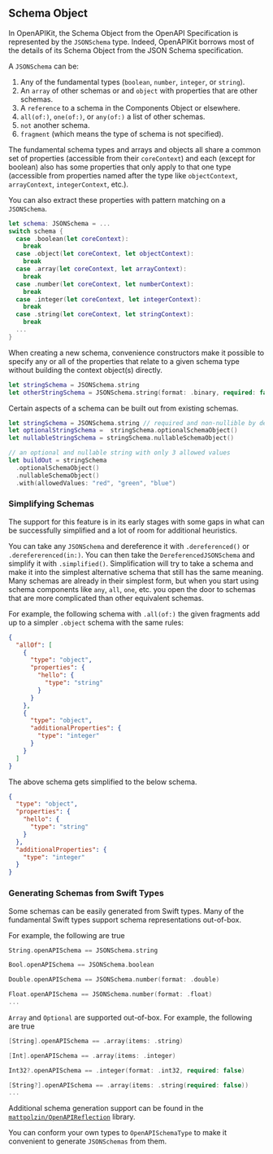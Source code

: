 
## Schema Object
In OpenAPIKit, the Schema Object from the OpenAPI Specification is represented by the `JSONSchema` type. Indeed, OpenAPIKit borrows most of the details of its Schema Object from the JSON Schema specification.

A `JSONSchema` can be:
1. Any of the fundamental types (`boolean`, `number`, `integer`, or `string`).
2. An `array` of other schemas or and `object` with properties that are other schemas.
3. A `reference` to a schema in the Components Object or elsewhere.
4. `all(of:)`, `one(of:)`, or `any(of:)` a list of other schemas.
5. `not` another schema.
6. `fragment` (which means the type of schema is not specified).

The fundamental schema types and arrays and objects all share a common set of properties (accessible from their `coreContext`) and each (except for boolean) also has some properties that only apply to that one type (accessible from properties named after the type like `objectContext`, `arrayContext`, `integerContext`, etc.).

You can also extract these properties with pattern matching on a `JSONSchema`.

```swift
let schema: JSONSchema = ...
switch schema {
  case .boolean(let coreContext):
    break
  case .object(let coreContext, let objectContext):
    break
  case .array(let coreContext, let arrayContext):
    break
  case .number(let coreContext, let numberContext):
    break
  case .integer(let coreContext, let integerContext):
    break
  case .string(let coreContext, let stringContext):
    break
  ...
}
```

When creating a new schema, convenience constructors make it possible to specify any or all of the properties that relate to a given schema type without building the context object(s) directly.

```swift
let stringSchema = JSONSchema.string
let otherStringSchema = JSONSchema.string(format: .binary, required: false, title: "test", maxLength: 10) //... and many more properties
```

Certain aspects of a schema can be built out from existing schemas.

```swift
let stringSchema = JSONSchema.string // required and non-nullible by default
let optionalStringSchema =  stringSchema.optionalSchemaObject()
let nullableStringSchema = stringSchema.nullableSchemaObject()

// an optional and nullable string with only 3 allowed values
let buildOut = stringSchema
  .optionalSchemaObject()
  .nullableSchemaObject()
  .with(allowedValues: "red", "green", "blue")
```

### Simplifying Schemas
The support for this feature is in its early stages with some gaps in what can be successfully simplified and a lot of room for additional heuristics.

You can take any `JSONSchema` and dereference it with `.dereferenced()` or `.derefererenced(in:)`. You can then take the `DereferencedJSONSchema` and simplify it with `.simplified()`. Simplification will try to take a schema and make it into the simplest alternative schema that still has the same meaning. Many schemas are already in their simplest form, but when you start using schema components like `any`, `all`, `one`, etc. you open the door to schemas that are more complicated than other equivalent schemas.

For example, the following schema with `.all(of:)` the given fragments add up to a simpler `.object` schema with the same rules:
```json
{
  "allOf": [
    {
      "type": "object",
      "properties": {
        "hello": {
          "type": "string"
        }
      }
    },
    {
      "type": "object",
      "additionalProperties": {
        "type": "integer"
      }
    }
  ]
}
```

The above schema gets simplified to the below schema.
```json
{
  "type": "object",
  "properties": {
    "hello": {
      "type": "string"
    }
  },
  "additionalProperties": {
    "type": "integer"
  }
}
```

### Generating Schemas from Swift Types

Some schemas can be easily generated from Swift types. Many of the fundamental Swift types support schema representations out-of-box.

For example, the following are true
```swift
String.openAPISchema == JSONSchema.string

Bool.openAPISchema == JSONSchema.boolean

Double.openAPISchema == JSONSchema.number(format: .double)

Float.openAPISchema == JSONSchema.number(format: .float)
...
```

`Array` and `Optional` are supported out-of-box. For example, the following are true
```swift
[String].openAPISchema == .array(items: .string)

[Int].openAPISchema == .array(items: .integer)

Int32?.openAPISchema == .integer(format: .int32, required: false)

[String?].openAPISchema == .array(items: .string(required: false))
...
```

Additional schema generation support can be found in the [`mattpolzin/OpenAPIReflection`](https://github.com/mattpolzin/OpenAPIReflection) library.

You can conform your own types to `OpenAPISchemaType` to make it convenient to generate `JSONSchemas` from them.
